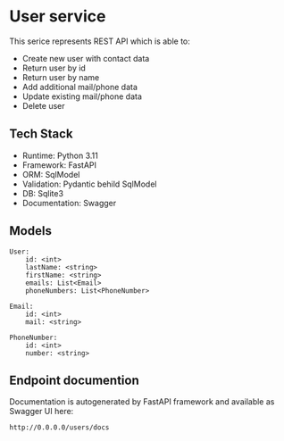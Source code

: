 # User service

This serice represents REST API which is able to:

- Create new user with contact data
- Return user by id
- Return user by name
- Add additional mail/phone data
- Update existing mail/phone data
- Delete user

## Tech Stack

- Runtime: Python 3.11
- Framework: FastAPI
- ORM: SqlModel
- Validation: Pydantic behild SqlModel
- DB: Sqlite3
- Documentation: Swagger

## Models

```
User:
    id: <int>
    lastName: <string>
    firstName: <string>
    emails: List<Email>
    phoneNumbers: List<PhoneNumber>

Email:
    id: <int>
    mail: <string>
    
PhoneNumber:
    id: <int>
    number: <string>
```

## Endpoint documention

Documentation is autogenerated by FastAPI framework and available as Swagger UI here:

`http://0.0.0.0/users/docs`
